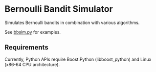 # **Bernoulli Bandit Simulator**
Simulates Bernoulli bandits in combination with various algorithms.

See [bbsim.py](bbsim.py) for examples.

## **Requirements**
Currently, Python APIs require Boost.Python (libboost_python) and Linux (x86-64 CPU architecture).